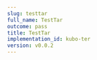 ```yaml
---
slug: testtar
full_name: TestTar
outcome: pass
title: TestTar
implementation_id: kubo-ter
version: v0.0.2
---
```


